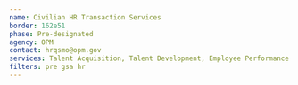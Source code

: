 ```yaml
---
name: Civilian HR Transaction Services
border: 162e51
phase: Pre-designated
agency: OPM
contact: hrqsmo@opm.gov
services: Talent Acquisition, Talent Development, Employee Performance Management, Benefits Management, Compensation Management, Work Schedule, Leave Management
filters: pre gsa hr
---
```


